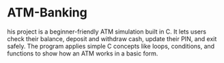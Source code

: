 # ATM-Banking
his project is a beginner-friendly ATM simulation built in C. It lets users check their balance, deposit and withdraw cash, update their PIN, and exit safely. The program applies simple C concepts like loops, conditions, and functions to show how an ATM works in a basic form.
